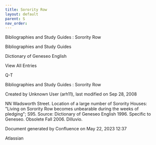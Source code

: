 ```yaml
---
title: Sorority Row
layout: default
parent: S
nav_order:
---
```


Bibliographies and Study Guides : Sorority Row

Bibliographies and Study Guides

Dictionary of Geneseo English

View All Entries

Q-T

Bibliographies and Study Guides : Sorority Row

Created by  Unknown User (arh11), last modified on Sep 28, 2008

NN Wadsworth Street. Location of a large number of Sorority Houses: &quot;Living on Sorority Row becomes unbearable during the weeks of pledging&quot;; S95. Source: Dictionary of Geneseo English 1996. Specific to Geneseo. Obsolete Fall 2006. Dilluvio.

Document generated by Confluence on May 22, 2023 12:37

Atlassian
